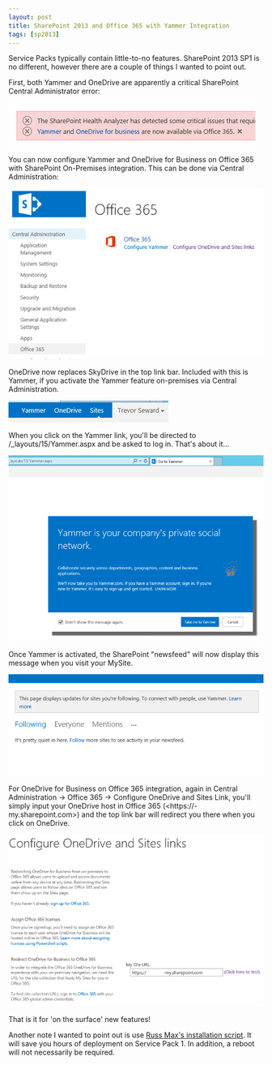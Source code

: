 ```yaml
---
layout: post
title: SharePoint 2013 and Office 365 with Yammer Integration
tags: [sp2013]
---
```


Service Packs typically contain little-to-no features. SharePoint 2013 SP1 is no different, however there are a couple of things I wanted to point out.

First, both Yammer and OneDrive are apparently a critical SharePoint Central Administrator error:

![YammerOneDriveAvailabile](/assets/images/2014/02/YammerOneDriveAvailabile.png)

You can now configure Yammer and OneDrive for Business on Office 365 with SharePoint On-Premises integration. This can be done via Central Administration:

![ConfigureYammerOneDriveO365](/assets/images/2014/02/ConfigureYammerOneDriveO365.png)

OneDrive now replaces SkyDrive in the top link bar. Included with this is Yammer, if you activate the Yammer feature on-premises via Central Administration.

![TopLinkBar](/assets/images/2014/02/TopLinkBar.png)

When you click on the Yammer link, you'll be directed to /_layouts/15/Yammer.aspx and be asked to log in. That's about it...

![YammerWelcome](/assets/images/2014/02/YammerWelcome.png)

Once Yammer is activated, the SharePoint "newsfeed" will now display this message when you visit your MySite.

![YammerActivatedNewsFeed](/assets/images/2014/02/YammerActivatedNewsFeed.png)

For OneDrive for Business on Office 365 integration, again in Central Administration -> Office 365 -> Configure OneDrive and Sites Link, you'll simply input your OneDrive host in Office 365 (<https://<tenant>-my.sharepoint.com>) and the top link bar will redirect you there when you click on OneDrive.

![OneDriveForBusinessO365](/assets/images/2014/02/OneDriveForBusinessO365.png)

That is it for 'on the surface' new features!

Another note I wanted to point out is use [Russ Max's installation script](http://blogs.msdn.com/b/russmax/archive/2013/04/01/why-sharepoint-2013-cumulative-update-takes-5-hours-to-install.aspx). It will save you hours of deployment on Service Pack 1. In addition, a reboot will not necessarily be required.
